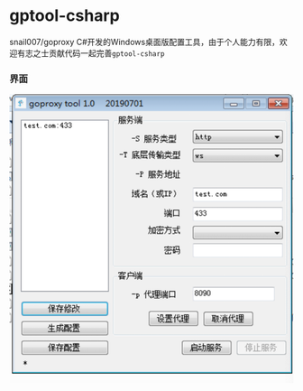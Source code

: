 # gptool-csharp
snail007/goproxy C#开发的Windows桌面版配置工具，由于个人能力有限，欢迎有志之士贡献代码一起完善`gptool-csharp`

### 界面

![snapshot.png](/doc/images/snapshot0.png)

